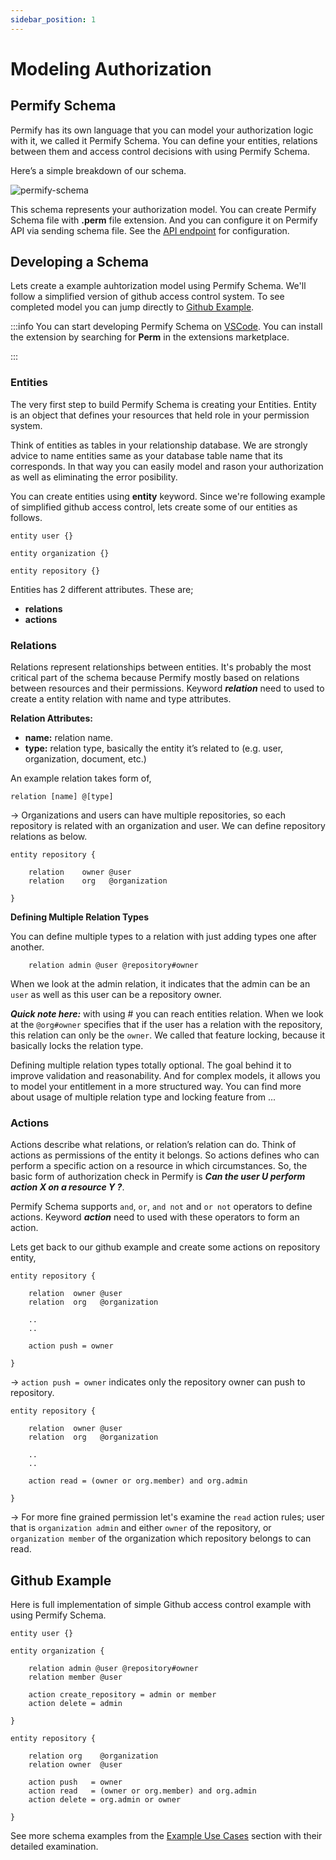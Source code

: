 ```yaml
---
sidebar_position: 1
---
```

# Modeling Authorization 

## Permify Schema

Permify has its own language that you can model your authorization logic with it, we called it Permify Schema. You can 
define your entities, relations between them and access control decisions with using Permify Schema. 

Here’s a simple breakdown of our schema.

![permify-schema](https://user-images.githubusercontent.com/34595361/183866396-9d2850fc-043f-4254-aa4c-ee2c4172afb8.png)

This schema represents your authorization model. You can create Permify Schema file with **.perm** file extension. And you can configure it on Permify API via sending schema file. See the [API endpoint](https://app.swaggerhub.com/apis-docs/permify/permify-api/v0.0.0-alpha3#/Schema/schemas.write) for configuration.

[Installation Guide]:  /docs/Installation#configuring-schema-on-permify

## Developing a Schema

Lets create a example auhtorization model using Permify Schema. We'll follow a simplified version of github access control system. To see completed model you can jump directly to [Github Example](#github-example). 

:::info
You can start developing Permify Schema on [VSCode]. You can install the extension by searching for **Perm** in the extensions marketplace.

[VSCode]: https://marketplace.visualstudio.com/items?itemName=Permify.perm
:::

### Entities

The very first step to build Permify Schema is creating your Entities. Entity is an object that defines your resources that held role in your permission system.

Think of entities as tables in your relationship database. We are strongly advice to name entities same as your database table name that its corresponds. In that way you can easily model and rason your authorization as well as eliminating the error posibility.

You can create entities using **entity** keyword. Since we're following example of simplified github access control, lets create some of our entities as follows.

```perm
entity user {}

entity organization {}

entity repository {} 
```

Entities has 2 different attributes. These are;

- **relations**
- **actions**

### Relations

Relations represent relationships between entities. It's probably the most critical part of the schema because Permify mostly based on relations between resources and their permissions. Keyword ***relation*** need to used to create a entity relation with name and type attributes.

**Relation Attributes:**

- **name:** relation name.
- **type:** relation type, basically the entity it’s related to (e.g. user, organization, document, etc.)

An example relation takes form of,

```
relation [name] @[type] 
```

→ Organizations and users can have multiple repositories, so each repository is related with an organization and user. We can define repository relations as below.

```perm
entity repository {

    relation    owner @user         
    relation    org   @organization   

}
```
**Defining Multiple Relation Types**

You can define multiple types to a relation with just adding types one after another. 

```perm
    relation admin @user @repository#owner
```

When we look at the admin relation, it indicates that the admin can be an `user` as well as this user can be a repository owner. 

***Quick note here:*** with using # you can reach entities relation. When we look at the `@org#owner` specifies that if the user has a relation with the repository, this relation can only be the `owner`. We called that feature locking, because it basically locks the relation type.

Defining multiple relation types totally optional. The goal behind it to improve validation and reasonability. And for complex models, it allows you to model your entitlement in a more structured way. You can find more about usage of multiple relation type and locking feature from ...

### Actions

Actions describe what relations, or relation’s relation can do. Think of actions as permissions of the entity it belongs. So actions defines who can perform a specific action on a resource in which circumstances. So, the basic form of authorization check in Permify is ***Can the user U perform action X on a resource Y ?***.

Permify Schema supports ``and``, ``or``, ``and not`` and ``or not`` operators to define actions. Keyword ***action*** need to used with these operators to form an action.

Lets get back to our github example and create some actions on repository entity,

```perm
entity repository {

    relation  owner @user         
    relation  org   @organization      
    
    ..
    ..

    action push = owner

}
```

→ ``action push = owner`` indicates only the repository owner can push to
repository.

```
entity repository {

    relation  owner @user         
    relation  org   @organization 

    ..
    ..

    action read = (owner or org.member) and org.admin

}
```

→ For more fine grained permission let's examine the ``read`` action rules; user that is ``organization admin`` and either ``owner`` of the repository, or ``organization member`` of the organization which repository belongs to can read.

## Github Example 

Here is full implementation of simple Github access control example with using Permify Schema.

```perm
entity user {} 

entity organization {

    relation admin @user @repository#owner
    relation member @user   

    action create_repository = admin or member
    action delete = admin

} 

entity repository {

    relation org    @organization    
    relation owner  @user  

    action push   = owner 
    action read   = (owner or org.member) and org.admin
    action delete = org.admin or owner

} 
```

See more schema examples from the [Example Use Cases](/docs/example-use-cases/simple-rbac) section with their detailed examination.
